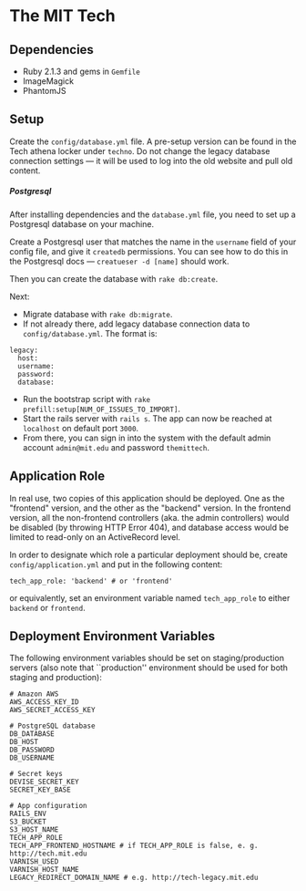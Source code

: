 The MIT Tech
===============

Dependencies
------------

* Ruby 2.1.3 and gems in `Gemfile`
* ImageMagick
* PhantomJS

Setup
-----
Create the `config/database.yml` file. A pre-setup version can be found in the Tech athena locker under `techno`. Do not change the legacy database connection settings — it will be used to log into the old website and pull old content.

##### Postgresql

After installing dependencies and the `database.yml` file, you need to set up a Postgresql database on your machine. 

Create a Postgresql user that matches the name in the `username` field of your config file, and give it `createdb` permissions. You can see how to do this in the Postgresql docs — `creatueser -d [name]` should work.

Then you can create the database with `rake db:create`.

Next: 
* Migrate database with `rake db:migrate`.
* If not already there, add legacy database connection data to `config/database.yml`. The format is: 
```
legacy:
  host: 
  username: 
  password: 
  database: 
```
* Run the bootstrap script with `rake prefill:setup[NUM_OF_ISSUES_TO_IMPORT]`.
* Start the rails server with `rails s`. The app can now be reached at `localhost` on default port `3000`.
* From there, you can sign in into the system with the default admin account `admin@mit.edu` and password `themittech`.

Application Role
----------------

In real use, two copies of this application should be deployed. One as the "frontend" version, and the other as the "backend" version. In the frontend version, all the non-frontend controllers (aka. the admin controllers) would be disabled (by throwing HTTP Error 404), and database access would be limited to read-only on an ActiveRecord level. 

In order to designate which role a particular deployment should be, create ``config/application.yml`` and put in the following content: 

```
tech_app_role: 'backend' # or 'frontend'
```

or equivalently, set an environment variable named ``tech_app_role`` to either ``backend`` or ``frontend``. 

Deployment Environment Variables
--------------------------------

The following environment variables should be set on staging/production servers (also note that ``production'' environment should be used for both staging and production):

```
# Amazon AWS
AWS_ACCESS_KEY_ID
AWS_SECRET_ACCESS_KEY

# PostgreSQL database
DB_DATABASE
DB_HOST
DB_PASSWORD
DB_USERNAME

# Secret keys
DEVISE_SECRET_KEY
SECRET_KEY_BASE

# App configuration
RAILS_ENV
S3_BUCKET
S3_HOST_NAME
TECH_APP_ROLE
TECH_APP_FRONTEND_HOSTNAME # if TECH_APP_ROLE is false, e. g. http://tech.mit.edu
VARNISH_USED
VARNISH_HOST_NAME
LEGACY_REDIRECT_DOMAIN_NAME # e.g. http://tech-legacy.mit.edu
```